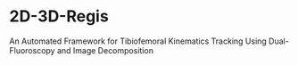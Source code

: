 # 2D-3D-Regis
An Automated Framework for Tibiofemoral Kinematics Tracking Using Dual-Fluoroscopy and Image Decomposition
